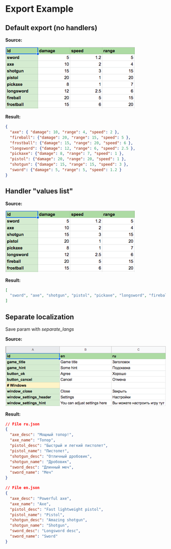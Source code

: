 # Export Example

## Default export (no handlers)

**Source:**

![](export_source_items.png)

**Result:**

```json
{
  "axe": { "damage": 10, "range": 4, "speed": 2 },
  "fireball": {"damage": 20, "range": 15, "speed": 5 },
  "frostball": {"damage": 15, "range": 20, "speed": 6 },
  "longsword": {"damage": 12, "range": 6, "speed": 2.5 },
  "pickaxe": {"damage": 8, "range": 7, "speed": 1 },
  "pistol": {"damage": 20, "range": 20, "speed": 1 },
  "shotgun": {"damage": 15, "range": 15, "speed": 3 },
  "sword": {"damage": 5, "range": 5, "speed": 1.2 }
}
```

## Handler "values list"

**Source:**

![](export_source_items.png)

**Result:**

```json
[
  "sword", "axe", "shotgun", "pistol", "pickaxe", "longsword", "fireball", "frostball"
]
```

## Separate localization
Save param with _separate_langs_

**Source:**

![](export_source_locales.png)

**Result:**

```json
// File ru.json
{
  "axe_desc": "Мощный топор!",
  "axe_name": "Топор",
  "pistol_desc": "Быстрый и легкий пистолет",
  "pistol_name": "Пистолет",
  "shotgun_desc": "Отличный дробовик",
  "shotgun_name": "Дробовик",
  "sword_desc": "Длинный меч",
  "sword_name": "Меч"
}
```
```json
// File en.json
{
  "axe_desc": "Powerful axe",
  "axe_name": "Axe",
  "pistol_desc": "Fast lightweight pistol",
  "pistol_name": "Pistol",
  "shotgun_desc": "Amazing shotgun",
  "shotgun_name": "Shotgun",
  "sword_desc": "Longsword desc",
  "sword_name": "Sword"
}
```